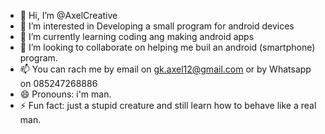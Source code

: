 - 👋 Hi, I’m @AxelCreative
- 👀 I’m interested in Developing a small program for android devices  
- 🌱 I’m currently learning coding ang making android apps
- 💞️ I’m looking to collaborate on helping me buil an android (smartphone) program.
- 📫 You can rach me by email on gk.axel12@gmail.com or by Whatsapp on 085247268886
- 😄 Pronouns: i'm man. 
- ⚡ Fun fact: just a stupid creature and still learn how to behave like a real man.

<!---
AxelCreative/AxelCreative is a ✨ special ✨ repository because its `README.md` (this file) appears on your GitHub profile.
You can click the Preview link to take a look at your changes.
--->
